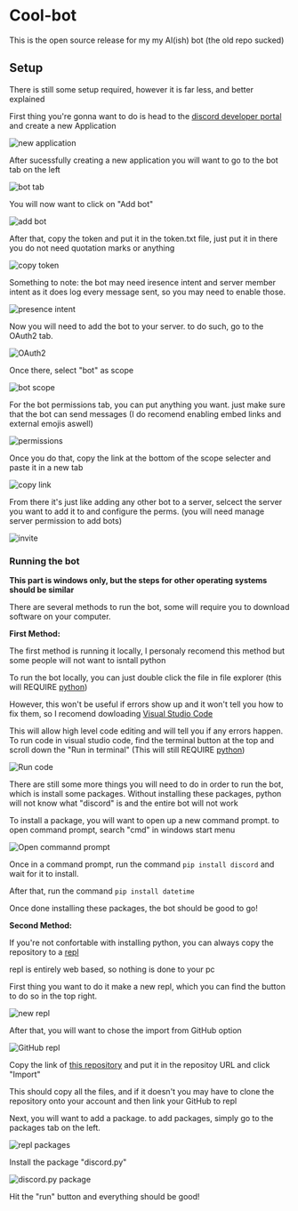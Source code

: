# Cool-bot

This is the open source release for my my AI(ish) bot (the old repo sucked)

## Setup

There is still some setup required, however it is far less, and better explained

First thing you're gonna want to do is head to the [discord developer portal](https://discord.com/developers/applications) and create a new Application

![new application](images/new_app.png)

After sucessfully creating a new application you will want to go to the bot tab on the left

![bot tab](images/bot_tab.png)

You will now want to click on "Add bot"

![add bot](images/new_bot.png)

After that, copy the token and put it in the token.txt file, just put it in there you do not need quotation marks or anything

![copy token](images/copy_token.png)

Something to note: the bot may need iresence intent and server member intent as it does log every message sent, so you may need to enable those.

![presence intent](images/intent.png)

Now you will need to add the bot to your server. to do such, go to the OAuth2 tab.

![OAuth2](images/auth.png)

Once there, select "bot" as scope

![bot scope](images/bot_scope.png)

For the bot permissions tab, you can put anything you want. just make sure that the bot can send messages (I do recomend enabling embed links and external emojis aswell)

![permissions](images/perms.png)

Once you do that, copy the link at the bottom of the scope selecter and paste it in a new tab

![copy link](images/copy_link.png)

From there it's just like adding any other bot to a server, selcect the server you want to add it to and configure the perms. (you will need manage server permission to add bots)

![invite](images/invite.png)

### Running the bot
**This part is windows only, but the steps for other operating systems should be similar**

There are several methods to run the bot, some will require you to download software on your computer.

**__First Method:__**

The first method is running it locally, I personaly recomend this method but some people will not want to isntall python

To run the bot locally, you can just double click the file in file explorer (this will REQUIRE [python](https://www.python.org/downloads))

However, this won't be useful if errors show up and it won't tell you how to fix them, so I recomend dowloading [Visual Studio Code](https://code.visualstudio.com/Download)

This will allow high level code editing and will tell you if any errors happen. To run code in visual studio code, find the terminal button at the top and scroll down the "Run in terminal" (This will still REQUIRE [python](https://www.python.org/downloads))

![Run code](images/vs_run.png)

There are still some more things you will need to do in order to run the bot, which is install some packages. Without installing these packages, python will not know what "discord" is and the entire bot will not work

To install a package, you will want to open up a new command prompt. to open command prompt, search "cmd" in windows start menu

![Open commannd prompt](images/new_cmd.png)

Once in a command prompt, run the command `pip install discord` and wait for it to install.

After that, run the command `pip install datetime`

Once done installing these packages, the bot should be good to go!

**__Second Method:__**

If you're not confortable with installing python, you can always copy the repository to a [repl](https://repl.it)

repl is entirely web based, so nothing is done to your pc

First thing you want to do it make a new repl, which you can find the button to do so in the top right.

![new repl](images/new_repl.png)

After that, you will want to chose the import from GitHub option

![GitHub repl](images/git_repo.png)

Copy the link of [this repository](https://github.com/deb06/Cool-bot) and put it in the repositoy URL and click "Import"

This should copy all the files, and if it doesn't you may have to clone the repository onto your account and then link your GitHub to repl

Next, you will want to add a package. to add packages, simply go to the packages tab on the left.

![repl packages](images/repl_packages.png)

Install the package "discord.py" 

![discord.py package](images/repl_discord.png)

Hit the "run" button and everything should be good!

